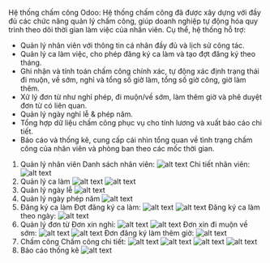 Hệ thống chấm công Odoo:
Hệ thống chấm công đã được xây dựng với đầy đủ các chức năng quản lý chấm công, giúp doanh nghiệp tự động hóa quy trình theo dõi thời gian làm việc của nhân viên. Cụ thể, hệ thống hỗ trợ:
- Quản lý nhân viên với thông tin cá nhân đầy đủ và lịch sử công tác.
- Quản lý ca làm việc, cho phép đăng ký ca làm và tạo đợt đăng ký theo tháng.
- Ghi nhận và tính toán chấm công chính xác, tự động xác định trạng thái đi muộn, về sớm, nghỉ và tổng số giờ làm, tổng số giờ công, giờ làm thêm.
- Xử lý đơn từ như nghỉ phép, đi muộn/về sớm, làm thêm giờ và phê duyệt đơn từ có liên quan.
- Quản lý ngày nghỉ lễ & phép năm.
- Tổng hợp dữ liệu chấm công phục vụ cho tính lương và xuất báo cáo chi tiết.
- Báo cáo và thống kê, cung cấp cái nhìn tổng quan về tình trạng chấm công của nhân viên và phòng ban theo các mốc thời gian.

1. Quản lý nhân viên 
Danh sách nhân viên:
![alt text](img/image.png)
Chi tiết nhân viên:
![alt text](img/image-1.png)
2. Quản lý ca làm
![alt text](img/image-2.png)
![alt text](img/image-3.png)
3. Quản lý ngày lễ
![alt text](img/image-7.png)
4. Quản lý ngày phép năm
![alt text](img/image-8.png)
5. Đăng ký ca làm
Đợt đăng ký ca làm:
![alt text](img/image-4.png)
![alt text](img/image-5.png)
Đăng ký ca làm theo ngày:
![alt text](img/image-6.png)
6. Quản lý đơn từ
Đơn xin nghỉ:
![alt text](img/image-9.png)
![alt text](img/image-10.png)
Đơn xin đi muộn về sớm:
![alt text](img/image-11.png)
![alt text](img/image-12.png)
Đơn đăng ký làm thêm giờ:
![alt text](img/image-13.png)
7. Chấm công
Chấm công chi tiết:
![alt text](img/image-14.png)
![alt text](img/image-15.png)
![alt text](img/image-16.png)
![alt text](img/image-17.png)
8. Báo cáo thống kê
![alt text](img/image-18.png)
